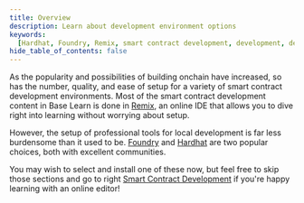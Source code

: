 ```yaml
---
title: Overview
description: Learn about development environment options
keywords:
  [Hardhat, Foundry, Remix, smart contract development, development, development environments]
hide_table_of_contents: false
---
```


As the popularity and possibilities of building onchain have increased, so has the number, quality, and ease of setup for a variety of smart contract development environments. Most of the smart contract development content in Base Learn is done in [Remix], an online IDE that allows you to dive right into learning without worrying about setup.

However, the setup of professional tools for local development is far less burdensome than it used to be. [Foundry] and [Hardhat] are two popular choices, both with excellent communities.

You may wish to select and install one of these now, but feel free to skip those sections and go to right [Smart Contract Development] if you're happy learning with an online editor!

[Remix]: https://remix.ethereum.org/
[Foundry]: https://book.getfoundry.sh/
[Hardhat]: https://hardhat.org/
[Smart Contract Development]: ../introduction-to-solidity/introduction-to-solidity-overview
